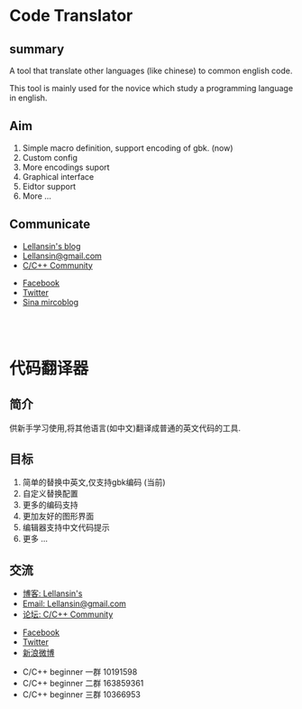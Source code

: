<h1>Code Translator</h1>

<h2>summary</h2>

<p>A tool that translate other languages (like chinese) to common english code.</p>
<p>This tool is mainly used for the novice which study a programming language in english.</p>

<h2>Aim</h2>

<ol>
	<li>Simple macro definition, support encoding of gbk. (now)</li>
	<li>Custom config</li>
	<li>More encodings suport</li>
	<li>Graphical interface</li>
	<li>Eidtor support</li>
	<li>More ...</li>
</ol>

<h2>Communicate</h2>

<ul>
	<li><a href="http://www.lellansin.com">Lellansin's blog</a></li>
	<li><a href="mailto:lellansin@gmail.com">Lellansin@gmail.com</a></li>
	<li><a href="http://www.9it.net">C/C++ Community</a></li>
</ul>

<ul>
	<li><a href="http://facebook.com/lellansin">Facebook</a></li>
	<li><a href="http://twitter.com/lellansin">Twitter</a></li>
	<li><a href="http://weibo.com/2731231323">Sina mircoblog</a></li>
</ul>

<br/>
<br/>

<h1>代码翻译器</h1>

<h2>简介</h2>

<p>供新手学习使用,将其他语言(如中文)翻译成普通的英文代码的工具.</p>

<h2>目标</h2>

<ol>
	<li>简单的替换中英文,仅支持gbk编码 (当前)</li>
	<li>自定义替换配置</li>
	<li>更多的编码支持</li>
	<li>更加友好的图形界面</li>
	<li>编辑器支持中文代码提示</li>
	<li>更多 ... </li>
</ol>

<h2>交流</h2>

<ul>
	<li><a href="http://www.lellansin.com">博客: Lellansin's </a></li>
	<li><a href="mailto:lellansin@gmail.com">Email: Lellansin@gmail.com</a></li>
	<li><a href="http://www.9it.net">论坛: C/C++ Community</a></li>
</ul>

<ul>
	<li><a href="http://facebook.com/lellansin">Facebook</a></li>
	<li><a href="http://twitter.com/lellansin">Twitter</a></li>
	<li><a href="http://weibo.com/2731231323">新浪微博</a></li>
</ul>

<ul>
	<li>C/C++ beginner 一群 10191598</li>
	<li>C/C++ beginner 二群 163859361</li>
	<li>C/C++ beginner 三群 10366953</li>
</ul>